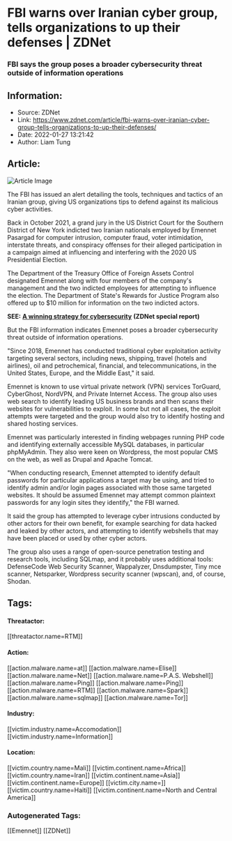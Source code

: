 # FBI warns over Iranian cyber group, tells organizations to up their defenses | ZDNet
### FBI says the group poses a broader cybersecurity threat outside of information operations

## Information:
+ Source: ZDNet
+ Link: https://www.zdnet.com/article/fbi-warns-over-iranian-cyber-group-tells-organizations-to-up-their-defenses/
+ Date: 2022-01-27 13:21:42
+ Author: Liam Tung


## Article:
![Article Image](https://www.zdnet.com/a/img/resize/13ae50dad19fad76a55ec6b4fa192d06429898b4/2021/09/27/11cf4ae8-38a8-4caa-8a94-b2652ec8bc61/fbi-decision-to-withhold-kaseya-ransomware.jpg?width=770&height=578&fit=crop&auto=webp)

The FBI has issued an alert detailing the tools, techniques and tactics of an Iranian group, giving US organizations tips to defend against its malicious cyber activities.

Back in October 2021, a grand jury in the US District Court for the Southern District of New York indicted two Iranian nationals employed by Emennet Pasargad for computer intrusion, computer fraud, voter intimidation, interstate threats, and conspiracy offenses for their alleged participation in a campaign aimed at influencing and interfering with the 2020 US Presidential Election. 


The Department of the Treasury Office of Foreign Assets Control designated Emennet along with four members of the company's management and the two indicted employees for attempting to influence the election. The Department of State's Rewards for Justice Program also offered up to $10 million for information on the two indicted actors. 

**SEE:** [**A winning strategy for cybersecurity**](http://www.zdnet.com/topic/a-winning-strategy-for-cybersecurity/#link=%7B%22role%22:%22standard%22,%22href%22:%22http://www.zdnet.com/topic/a-winning-strategy-for-cybersecurity/%22,%22target%22:%22_blank%22,%22absolute%22:%22%22,%22linkText%22:%22%3Cstrong%3EA%20winning%20strategy%20for%20cybersecurity%3C/strong%3E%22%7D) **(ZDNet special report)**

But the FBI information indicates Emennet poses a broader cybersecurity threat outside of information operations. 

"Since 2018, Emennet has conducted traditional cyber exploitation activity targeting several sectors, including news, shipping, travel (hotels and airlines), oil and petrochemical, financial, and telecommunications, in the United States, Europe, and the Middle East," it said. 

Emennet is known to use virtual private network (VPN) services TorGuard, CyberGhost, NordVPN, and Private Internet Access. The group also uses web search to identify leading US business brands and then scans their websites for vulnerabilities to exploit. In some but not all cases, the exploit attempts were targeted and the group would also try to identify hosting and shared hosting services.  






Emennet was particularly interested in finding webpages running PHP code and identifying externally accessible MySQL databases, in particular phpMyAdmin. They also were keen on Wordpress, the most popular CMS on the web, as well as Drupal and Apache Tomcat.

"When conducting research, Emennet attempted to identify default passwords for particular applications a target may be using, and tried to identify admin and/or login pages associated with those same targeted websites. It should be assumed Emennet may attempt common plaintext passwords for any login sites they identify," the FBI warned. 

It said the group has attempted to leverage cyber intrusions conducted by other actors for their own benefit, for example searching for data hacked and leaked by other actors, and attempting to identify webshells that may have been placed or used by other cyber actors.  

The group also uses a range of open-source penetration testing and research tools, including SQLmap, and it probably uses additional tools: DefenseCode Web Security Scanner, Wappalyzer, Dnsdumpster, Tiny mce scanner, Netsparker, Wordpress security scanner (wpscan), and, of course, Shodan. 





## Tags:

#### Threatactor:
[[threatactor.name=RTM]]

#### Action:
[[action.malware.name=at]] [[action.malware.name=Elise]] [[action.malware.name=Net]] [[action.malware.name=P.A.S. Webshell]] [[action.malware.name=Ping]] [[action.malware.name=Ping]] [[action.malware.name=RTM]] [[action.malware.name=Spark]] [[action.malware.name=sqlmap]] [[action.malware.name=Tor]]

#### Industry:
[[victim.industry.name=Accomodation]] [[victim.industry.name=Information]]

#### Location:
[[victim.country.name=Mali]] [[victim.continent.name=Africa]] [[victim.country.name=Iran]] [[victim.continent.name=Asia]] [[victim.continent.name=Europe]] [[victim.city.name=]] [[victim.country.name=Haiti]] [[victim.continent.name=North and Central America]]

### Autogenerated Tags:
[[Emennet]] [[ZDNet]]

